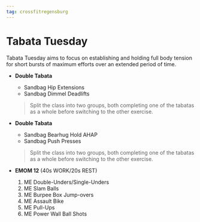 ```yaml
---
tag: crossfitregensburg
---
```


# Tabata Tuesday

Tabata Tuesday aims to focus on establishing and holding full body tension for short bursts of maximum efforts over an extended period of time.

- **Double Tabata**

  - Sandbag Hip Extensions
  - Sandbag Dimmel Deadlifts

  > Split the class into two groups, both completing one of the tabatas as a whole before switching to the other exercise.

- **Double Tabata**

  - Sandbag Bearhug Hold AHAP
  - Sandbag Push Presses

  > Split the class into two groups, both completing one of the tabatas as a whole before switching to the other exercise.

- **EMOM 12** (40s WORK/20s REST)

  1. ME Double-Unders/Single-Unders
  2. ME Slam Balls
  3. ME Burpee Box Jump-overs
  4. ME Assault Bike
  5. ME Pull-Ups
  6. ME Power Wall Ball Shots
